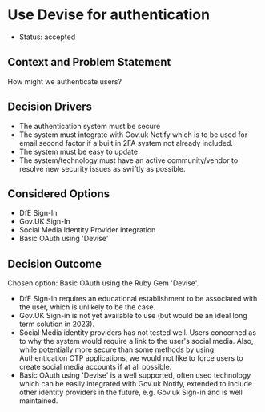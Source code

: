 # Use Devise for authentication

* Status: accepted

## Context and Problem Statement

How might we authenticate users?

## Decision Drivers

* The authentication system must be secure
* The system must integrate with Gov.uk Notify which is to be used for email second factor if a built in 2FA system not already included.
* The system must be easy to update
* The system/technology must have an active community/vendor to resolve new security issues as swiftly as possible.

## Considered Options

* DfE Sign-In
* Gov.UK Sign-In
* Social Media Identity Provider integration
* Basic OAuth using 'Devise'

## Decision Outcome

Chosen option: Basic OAuth using the Ruby Gem 'Devise'. 

* DfE Sign-In requires an educational establishment to be associated with the user, which is unlikely to be the case. 
* Gov.UK Sign-in is not yet available to use (but would be an ideal long term solution in 2023). 
* Social Media identity providers has not tested well. Users concerned as to why the system would require a link to the user's social media. Also, while potentially more secure than some methods by using Authentication OTP applications, we would not like to force users to create social media accounts if at all possible. 
* Basic OAuth using 'Devise' is a well supported, often used technology which can be easily integrated with Gov.uk Notify, extended to include other identity providers in the future, e.g. Gov.uk Sign-in and is well maintained. 
